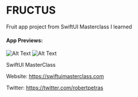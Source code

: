 # FRUCTUS
Fruit app project from SwiftUI Masterclass I learned

#### App Previews:

![Alt Text](https://media.giphy.com/media/vnUsGBpBMK9Y0lUJWS/giphy.gif)
![Alt Text](https://media.giphy.com/media/BqBM7dzOZ5V8isyvum/giphy.gif)


SwiftUI MasterClass

Website: https://swiftuimasterclass.com

Twitter: https://twitter.com/robertpetras
